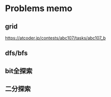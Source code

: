 # Problems memo

## grid

https://atcoder.jp/contests/abc107/tasks/abc107_b  

## dfs/bfs

## bit全探索

## 二分探索

